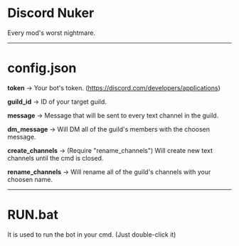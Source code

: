 # Discord Nuker

 Every mod's worst nightmare.

----------------------------------------------------------------------

# config.json

 **token** -> Your bot's token. (https://discord.com/developers/applications)

 **guild_id** -> ID of your target guild.

 **message** -> Message that will be sent to every text channel in the guild.

 **dm_message** -> Will DM all of the guild's members with the choosen message.

 **create_channels** -> (Require "rename_channels") Will create new text channels until the cmd is closed.

 **rename_channels** -> Will rename all of the guild's channels with your choosen name.

----------------------------------------------------------------------

# RUN.bat
 
 It is used to run the bot in your cmd.
 (Just double-click it)





